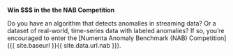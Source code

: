 **Win $$$ in the the NAB Competition**

Do you have an algorithm that detects anomalies in streaming data? Or a dataset
of real-world, time-series data with labeled anomalies? If so, you’re encouraged
to enter the [Numenta Anomaly Benchmark (NAB) Competition]({{ site.baseurl }}{{ site.data.url.nab }}).
